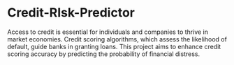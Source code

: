 # Credit-RIsk-Predictor
Access to credit is essential for individuals and companies to thrive in market economies. Credit scoring algorithms, which assess the likelihood of default, guide banks in granting loans. This project aims to enhance credit scoring accuracy by predicting the probability of financial distress.
